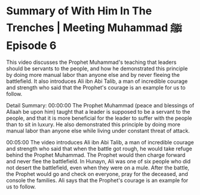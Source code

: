 # Summary of With Him In The Trenches | Meeting Muhammad ﷺ Episode 6

This video discusses the Prophet Muhammad's teaching that leaders should be servants to the people, and how he demonstrated this principle by doing more manual labor than anyone else and by never fleeing the battlefield. It also introduces Ali ibn Abi Talib, a man of incredible courage and strength who said that the Prophet's courage is an example for us to follow.

Detail Summary: 
00:00:00
The Prophet Muhammad (peace and blessings of Allaah be upon him) taught that a leader is supposed to be a servant to the people, and that it is more beneficial for the leader to suffer with the people than to sit in luxury. He also demonstrated this principle by doing more manual labor than anyone else while living under constant threat of attack.

00:05:00
The video introduces Ali ibn Abi Talib, a man of incredible courage and strength who said that when the battle got rough, he would take refuge behind the Prophet Muhammad. The Prophet would then charge forward and never flee the battlefield. In Hunayn, Ali was one of six people who did not desert the battlefield, even when they were on a mule. After the battle, the Prophet would go and check on everyone, pray for the deceased, and console the families. Ali says that the Prophet's courage is an example for us to follow.

